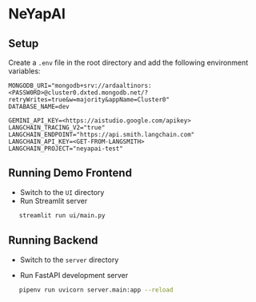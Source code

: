 # NeYapAI

## Setup

Create a `.env` file in the root directory and add the following environment variables:

```.env
MONGODB_URI="mongodb+srv://ardaaltinors:<PASSW0RD>@cluster0.dxted.mongodb.net/?retryWrites=true&w=majority&appName=Cluster0"
DATABASE_NAME=dev

GEMINI_API_KEY=<https://aistudio.google.com/apikey>
LANGCHAIN_TRACING_V2="true"
LANGCHAIN_ENDPOINT="https://api.smith.langchain.com"
LANGCHAIN_API_KEY=<GET-FROM-LANGSMITH>
LANGCHAIN_PROJECT="neyapai-test"
```

## Running Demo Frontend

- Switch to the `UI` directory
- Run Streamlit server

```bash
   streamlit run ui/main.py
```


## Running Backend

- Switch to the `server` directory

- Run FastAPI development server

```bash
   pipenv run uvicorn server.main:app --reload 
```